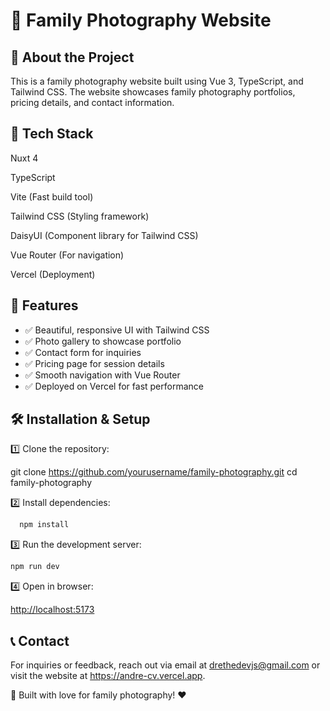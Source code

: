 # 📸 Family Photography Website

## 🏡 About the Project

This is a family photography website built using Vue 3, TypeScript, and Tailwind CSS. The website showcases family photography portfolios, pricing details, and contact information.

## 🚀 Tech Stack

Nuxt 4

TypeScript

Vite (Fast build tool)

Tailwind CSS (Styling framework)

DaisyUI (Component library for Tailwind CSS)

Vue Router (For navigation)

Vercel (Deployment)

## 🎨 Features

- ✅ Beautiful, responsive UI with Tailwind CSS
- ✅ Photo gallery to showcase portfolio
- ✅ Contact form for inquiries
- ✅ Pricing page for session details
- ✅ Smooth navigation with Vue Router
- ✅ Deployed on Vercel for fast performance

## 🛠 Installation & Setup

1️⃣ Clone the repository:

git clone <https://github.com/yourusername/family-photography.git>
cd family-photography

2️⃣ Install dependencies:

```bash
  npm install
```

3️⃣ Run the development server:

```bash
npm run dev
```

4️⃣ Open in browser:

<http://localhost:5173>

## 📞 Contact

For inquiries or feedback, reach out via email at <drethedevjs@gmail.com> or visit the website at <https://andre-cv.vercel.app>.

🚀 Built with love for family photography! ❤️
